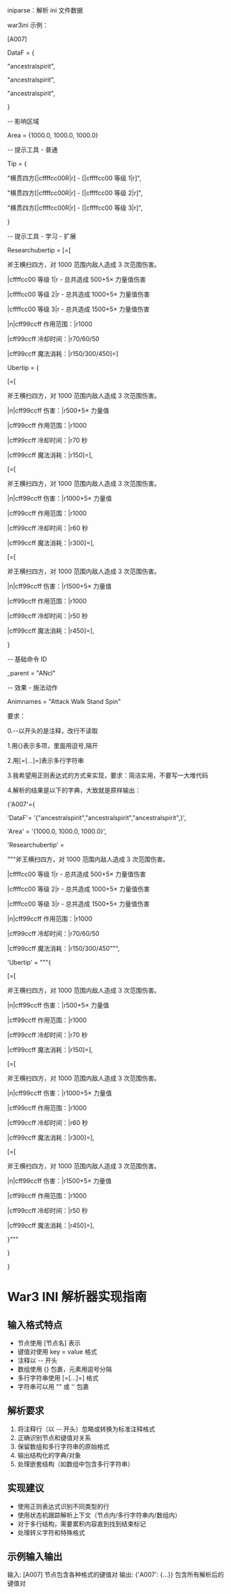 iniparse：解析 ini 文件数据

war3ini 示例：

[A007]

DataF = {

"ancestralspirit",

"ancestralspirit",

"ancestralspirit",

}

-- 影响区域

Area = {1000.0, 1000.0, 1000.0}

-- 提示工具 - 普通

Tip = {

"横贯四方[|cffffcc00R|r] - [|cffffcc00 等级 1|r]",

"横贯四方[|cffffcc00R|r] - [|cffffcc00 等级 2|r]",

"横贯四方[|cffffcc00R|r] - [|cffffcc00 等级 3|r]",

}

-- 提示工具 - 学习 - 扩展

Researchubertip = [=[

斧王横扫四方，对 1000 范围内敌人造成 3 次范围伤害。

|cffffcc00 等级 1|r - 总共造成 500+5× 力量值伤害

|cffffcc00 等级 2|r - 总共造成 1000+5× 力量值伤害

|cffffcc00 等级 3|r - 总共造成 1500+5× 力量值伤害

|n|cff99ccff 作用范围：|r1000

|cff99ccff 冷却时间：|r70/60/50

|cff99ccff 魔法消耗：|r150/300/450]=]

Ubertip = {

[=[

斧王横扫四方，对 1000 范围内敌人造成 3 次范围伤害。

|n|cff99ccff 伤害：|r500+5× 力量值

|cff99ccff 作用范围：|r1000

|cff99ccff 冷却时间：|r70 秒

|cff99ccff 魔法消耗：|r150]=],

[=[

斧王横扫四方，对 1000 范围内敌人造成 3 次范围伤害。

|n|cff99ccff 伤害：|r1000+5× 力量值

|cff99ccff 作用范围：|r1000

|cff99ccff 冷却时间：|r60 秒

|cff99ccff 魔法消耗：|r300]=],

[=[

斧王横扫四方，对 1000 范围内敌人造成 3 次范围伤害。

|n|cff99ccff 伤害：|r1500+5× 力量值

|cff99ccff 作用范围：|r1000

|cff99ccff 冷却时间：|r50 秒

|cff99ccff 魔法消耗：|r450]=],

}

-- 基础命令 ID

\_parent = "ANcl"

-- 效果 - 施法动作

Animnames = "Attack Walk Stand Spin"

要求：

0.--以开头的是注释，改行不读取

1.用{}表示多项，里面用逗号,隔开

2.用[=[...]=]表示多行字符串

3.我希望用正则表达式的方式来实现，要求：简洁实用，不要写一大堆代码

4.解析的结果是以下的字典，大致就是原样输出：

{'A007'={

'DataF'= '{"ancestralspirit","ancestralspirit","ancestralspirit",}',

'Area' = '{1000.0, 1000.0, 1000.0}',

'Researchubertip' =

"""斧王横扫四方，对 1000 范围内敌人造成 3 次范围伤害。

|cffffcc00 等级 1|r - 总共造成 500+5× 力量值伤害

|cffffcc00 等级 2|r - 总共造成 1000+5× 力量值伤害

|cffffcc00 等级 3|r - 总共造成 1500+5× 力量值伤害

|n|cff99ccff 作用范围：|r1000

|cff99ccff 冷却时间：|r70/60/50

|cff99ccff 魔法消耗：|r150/300/450""",

'Ubertip' = """{

[=[

斧王横扫四方，对 1000 范围内敌人造成 3 次范围伤害。

|n|cff99ccff 伤害：|r500+5× 力量值

|cff99ccff 作用范围：|r1000

|cff99ccff 冷却时间：|r70 秒

|cff99ccff 魔法消耗：|r150]=],

[=[

斧王横扫四方，对 1000 范围内敌人造成 3 次范围伤害。

|n|cff99ccff 伤害：|r1000+5× 力量值

|cff99ccff 作用范围：|r1000

|cff99ccff 冷却时间：|r60 秒

|cff99ccff 魔法消耗：|r300]=],

[=[

斧王横扫四方，对 1000 范围内敌人造成 3 次范围伤害。

|n|cff99ccff 伤害：|r1500+5× 力量值

|cff99ccff 作用范围：|r1000

|cff99ccff 冷却时间：|r50 秒

|cff99ccff 魔法消耗：|r450]=],

}"""

}

}

# War3 INI 解析器实现指南

## 输入格式特点

- 节点使用 [节点名] 表示
- 键值对使用 key = value 格式
- 注释以 -- 开头
- 数组使用 {} 包裹，元素用逗号分隔
- 多行字符串使用 [=[...]=] 格式
- 字符串可以用 "" 或 '' 包裹

## 解析要求

1. 将注释行（以 -- 开头）忽略或转换为标准注释格式
2. 正确识别节点和键值对关系
3. 保留数组和多行字符串的原始格式
4. 输出结构化的字典/对象
5. 处理嵌套结构（如数组中包含多行字符串）

## 实现建议

- 使用正则表达式识别不同类型的行
- 使用状态机跟踪解析上下文（节点内/多行字符串内/数组内）
- 对于多行结构，需要累积内容直到找到结束标记
- 处理转义字符和特殊格式

## 示例输入输出

输入: [A007] 节点包含各种格式的键值对
输出: {'A007': {...}} 包含所有解析后的键值对
